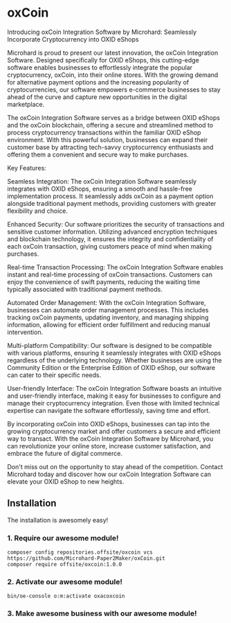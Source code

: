 # oxCoin

Introducing oxCoin Integration Software by Microhard: Seamlessly Incorporate Cryptocurrency into OXID eShops

Microhard is proud to present our latest innovation, the oxCoin Integration Software. Designed specifically for OXID eShops, this cutting-edge software enables businesses to effortlessly integrate the popular cryptocurrency, oxCoin, into their online stores. With the growing demand for alternative payment options and the increasing popularity of cryptocurrencies, our software empowers e-commerce businesses to stay ahead of the curve and capture new opportunities in the digital marketplace.

The oxCoin Integration Software serves as a bridge between OXID eShops and the oxCoin blockchain, offering a secure and streamlined method to process cryptocurrency transactions within the familiar OXID eShop environment. With this powerful solution, businesses can expand their customer base by attracting tech-savvy cryptocurrency enthusiasts and offering them a convenient and secure way to make purchases.

Key Features:

Seamless Integration: The oxCoin Integration Software seamlessly integrates with OXID eShops, ensuring a smooth and hassle-free implementation process. It seamlessly adds oxCoin as a payment option alongside traditional payment methods, providing customers with greater flexibility and choice.

Enhanced Security: Our software prioritizes the security of transactions and sensitive customer information. Utilizing advanced encryption techniques and blockchain technology, it ensures the integrity and confidentiality of each oxCoin transaction, giving customers peace of mind when making purchases.

Real-time Transaction Processing: The oxCoin Integration Software enables instant and real-time processing of oxCoin transactions. Customers can enjoy the convenience of swift payments, reducing the waiting time typically associated with traditional payment methods.

Automated Order Management: With the oxCoin Integration Software, businesses can automate order management processes. This includes tracking oxCoin payments, updating inventory, and managing shipping information, allowing for efficient order fulfillment and reducing manual intervention.

Multi-platform Compatibility: Our software is designed to be compatible with various platforms, ensuring it seamlessly integrates with OXID eShops regardless of the underlying technology. Whether businesses are using the Community Edition or the Enterprise Edition of OXID eShop, our software can cater to their specific needs.

User-friendly Interface: The oxCoin Integration Software boasts an intuitive and user-friendly interface, making it easy for businesses to configure and manage their cryptocurrency integration. Even those with limited technical expertise can navigate the software effortlessly, saving time and effort.

By incorporating oxCoin into OXID eShops, businesses can tap into the growing cryptocurrency market and offer customers a secure and efficient way to transact. With the oxCoin Integration Software by Microhard, you can revolutionize your online store, increase customer satisfaction, and embrace the future of digital commerce.

Don't miss out on the opportunity to stay ahead of the competition. Contact Microhard today and discover how our oxCoin Integration Software can elevate your OXID eShop to new heights.

## Installation

The installation is awesomely easy!

### 1. Require our awesome module!
```
composer config repositories.offsite/oxcoin vcs https://github.com/Microhard-Paper2Maker/oxCoin.git
composer require offsite/oxcoin:1.0.0
```
### 2. Activate our awesome module!

```
bin/oe-console o:m:activate oxacoxcoin
```
### 3. Make awesome business with our awesome module!
